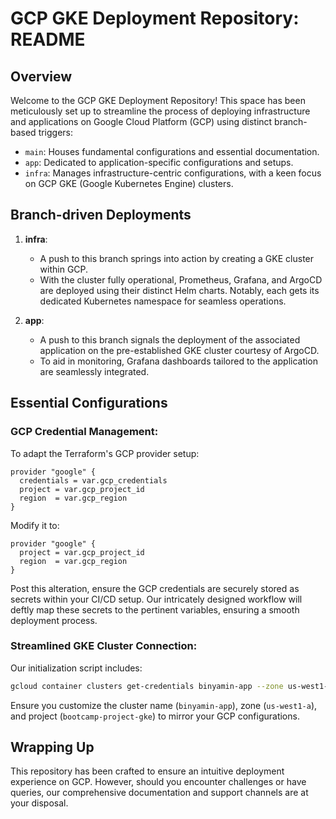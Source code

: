 # GCP GKE Deployment Repository: README

## Overview

Welcome to the GCP GKE Deployment Repository! This space has been meticulously set up to streamline the process of deploying infrastructure and applications on Google Cloud Platform (GCP) using distinct branch-based triggers:

- `main`: Houses fundamental configurations and essential documentation.
- `app`: Dedicated to application-specific configurations and setups.
- `infra`: Manages infrastructure-centric configurations, with a keen focus on GCP GKE (Google Kubernetes Engine) clusters.

## Branch-driven Deployments

1. **infra**:
    - A push to this branch springs into action by creating a GKE cluster within GCP.
    - With the cluster fully operational, Prometheus, Grafana, and ArgoCD are deployed using their distinct Helm charts. Notably, each gets its dedicated Kubernetes namespace for seamless operations.
    
2. **app**:
    - A push to this branch signals the deployment of the associated application on the pre-established GKE cluster courtesy of ArgoCD.
    - To aid in monitoring, Grafana dashboards tailored to the application are seamlessly integrated.

## Essential Configurations

### GCP Credential Management:
To adapt the Terraform's GCP provider setup:
```hcl
provider "google" {
  credentials = var.gcp_credentials
  project = var.gcp_project_id
  region  = var.gcp_region
}
```
Modify it to:

```hcl
provider "google" {
  project = var.gcp_project_id
  region  = var.gcp_region
}
```

Post this alteration, ensure the GCP credentials are securely stored as secrets within your CI/CD setup. Our intricately designed workflow will deftly map these secrets to the pertinent variables, ensuring a smooth deployment process.

### Streamlined GKE Cluster Connection:
Our initialization script includes:

```bash
gcloud container clusters get-credentials binyamin-app --zone us-west1-a --project bootcamp-project-gke
```

Ensure you customize the cluster name (`binyamin-app`), zone (`us-west1-a`), and project (`bootcamp-project-gke`) to mirror your GCP configurations.

## Wrapping Up

This repository has been crafted to ensure an intuitive deployment experience on GCP. However, should you encounter challenges or have queries, our comprehensive documentation and support channels are at your disposal.

